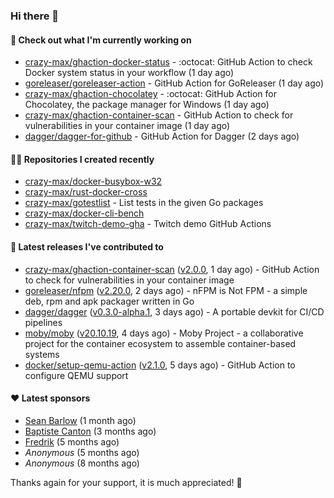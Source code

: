 ### Hi there 👋

#### 👷 Check out what I'm currently working on

- [crazy-max/ghaction-docker-status](https://github.com/crazy-max/ghaction-docker-status) - :octocat: GitHub Action to check Docker system status in your workflow (1 day ago)
- [goreleaser/goreleaser-action](https://github.com/goreleaser/goreleaser-action) - GitHub Action for GoReleaser (1 day ago)
- [crazy-max/ghaction-chocolatey](https://github.com/crazy-max/ghaction-chocolatey) - :octocat: GitHub Action for Chocolatey, the package manager for Windows (1 day ago)
- [crazy-max/ghaction-container-scan](https://github.com/crazy-max/ghaction-container-scan) - GitHub Action to check for vulnerabilities in your container image (1 day ago)
- [dagger/dagger-for-github](https://github.com/dagger/dagger-for-github) - GitHub Action for Dagger (2 days ago)

#### 👨‍💻 Repositories I created recently

- [crazy-max/docker-busybox-w32](https://github.com/crazy-max/docker-busybox-w32)
- [crazy-max/rust-docker-cross](https://github.com/crazy-max/rust-docker-cross)
- [crazy-max/gotestlist](https://github.com/crazy-max/gotestlist) - List tests in the given Go packages
- [crazy-max/docker-cli-bench](https://github.com/crazy-max/docker-cli-bench)
- [crazy-max/twitch-demo-gha](https://github.com/crazy-max/twitch-demo-gha) - Twitch demo GitHub Actions

#### 🚀 Latest releases I've contributed to

- [crazy-max/ghaction-container-scan](https://github.com/crazy-max/ghaction-container-scan) ([v2.0.0](https://github.com/crazy-max/ghaction-container-scan/releases/tag/v2.0.0), 1 day ago) - GitHub Action to check for vulnerabilities in your container image
- [goreleaser/nfpm](https://github.com/goreleaser/nfpm) ([v2.20.0](https://github.com/goreleaser/nfpm/releases/tag/v2.20.0), 2 days ago) - nFPM is Not FPM - a simple deb, rpm and apk packager written in Go
- [dagger/dagger](https://github.com/dagger/dagger) ([v0.3.0-alpha.1](https://github.com/dagger/dagger/releases/tag/v0.3.0-alpha.1), 3 days ago) - A portable devkit for CI/CD pipelines
- [moby/moby](https://github.com/moby/moby) ([v20.10.19](https://github.com/moby/moby/releases/tag/v20.10.19), 4 days ago) - Moby Project - a collaborative project for the container ecosystem to assemble container-based systems
- [docker/setup-qemu-action](https://github.com/docker/setup-qemu-action) ([v2.1.0](https://github.com/docker/setup-qemu-action/releases/tag/v2.1.0), 5 days ago) - GitHub Action to configure QEMU support

#### ❤️ Latest sponsors
- [Sean Barlow](https://github.com/woolrab6) (1 month ago)
- [Baptiste Canton](https://github.com/batmac) (3 months ago)
- [Fredrik](https://github.com/fredrikscode) (5 months ago)
- _Anonymous_ (5 months ago)
- _Anonymous_ (8 months ago)

Thanks again for your support, it is much appreciated! 🙏
